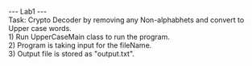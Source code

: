 --- Lab1 ---
<br/>Task: Crypto Decoder by removing any Non-alphabhets and convert to Upper case words.
<br/>1) Run UpperCaseMain class to run the program.
<br/>2) Program is taking input for the fileName.
<br/>3) Output file is stored as "output.txt".